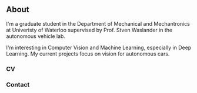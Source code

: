 ## About

I'm a graduate student in the Department of Mechanical and Mechantronics at Univeristy of Waterloo supervised by Prof. Stven Waslander in the autonomous vehicle lab. 

I'm interesting in Computer Vision and Machine Learning, especially in Deep Learning. My current projects focus on vision for autonomous cars.

### CV


### Contact
